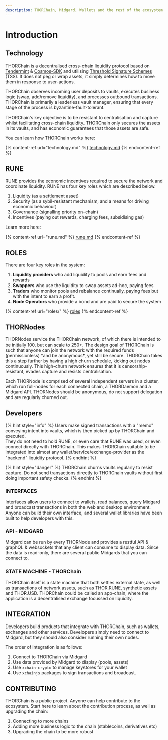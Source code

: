 ```yaml
---
description: THORChain, Midgard, Wallets and the rest of the ecosystem.
---
```


# Introduction

## Technology

THORChain is a decentralised cross-chain liquidity protocol based on [Tendermint](https://tendermint.com) & [Cosmos-SDK](https://cosmos.network) and utilising [Threshold Signature Schemes](https://eprint.iacr.org/2019/114.pdf) (TSS). It does not peg or wrap assets, it simply determines how to move them in response to user-actions.

THORChain observes incoming user deposits to vaults, executes business logic (swap, add/remove liquidity), and processes outbound transactions. THORChain is primarily a leaderless vault manager, ensuring that every stage of the process is byzantine-fault-tolerant.

THORChain's key objective is to be resistant to centralisation and capture whilst facilitating cross-chain liquidity. THORChain only secures the assets in its vaults, and has economic guarantees that those assets are safe.

You can learn how THORChain works here:

{% content-ref url="technology.md" %}
[technology.md](technology.md)
{% endcontent-ref %}

## RUNE

RUNE provides the economic incentives required to secure the network and coordinate liquidity. RUNE has four key roles which are described below.

1. Liquidity (as a settlement asset)
2. Security (as a sybil-resistant mechanism, and a means for driving economic behaviour)
3. Governance (signalling priority on-chain)
4. Incentives (paying out rewards, charging fees, subsidising gas)

Learn more here:

{% content-ref url="rune.md" %}
[rune.md](rune.md)
{% endcontent-ref %}

## ROLES

There are four key roles in the system:

1. **Liquidity providers** who add liquidity to pools and earn fees and rewards
2. **Swappers** who use the liquidity to swap assets ad-hoc, paying fees
3. **Traders** who monitor pools and rebalance continually, paying fees but with the intent to earn a profit.
4. **Node Operators** who provide a bond and are paid to secure the system

{% content-ref url="roles/" %}
[roles](roles/)
{% endcontent-ref %}

## THORNodes

THORNodes service the THORChain network, of which there is intended to be initially 100, but can scale to 250+. The design goal of THORChain is such that anyone can join the network with the required funds (permissionless) \*and be anonymous\*, yet still be secure. THORChain takes this a step further by having a high churn schedule, kicking out nodes continuously. This high-churn network ensures that it is censorship-resistant, evades capture and resists centralisation.

Each THORNode is comprised of several independent servers in a cluster, which run full-nodes for each connected chain, a THORDaemon and a Midgard API. THORNodes should be anonymous, do not support delegation and are regularly churned out.

## Developers

{% hint style="info" %}
Users make signed transactions with a "memo" conveying intent into vaults, which is then picked up by THORChain and executed.\
They do not need to hold RUNE, or even care that RUNE was used, or even connect directly with THORChain. This makes THORChain suitable to be integrated into almost any wallet/service/exchange-provider as the "backend" liquidity protocol.
{% endhint %}

{% hint style="danger" %}
THORChain churns vaults regularly to resist capture. Do not send transactions directly to THORChain vaults without first doing important safety checks.
{% endhint %}

### INTERFACES

Interfaces allow users to connect to wallets, read balances, query Midgard and broadcast transactions in both the web and desktop environment. Anyone can build their own interface, and several wallet libraries have been built to help developers with this.

### API - MIDGARD

Midgard can be run by every THORNode and provides a restful API & graphQL & websockets that any client can consume to display data. Since the data is read-only, there are several public Midgards that you can connect to.

### STATE MACHINE - THORChain

THORChain itself is a state machine that both settles external state, as well as transactions of network assets, such as THOR.RUNE, synthetic assets and THOR.USD. THORChain could be called an app-chain, where the application is a decentralised exchange focussed on liquidity.

## INTEGRATION

Developers build products that integrate with THORChain, such as wallets, exchanges and other services. Developers simply need to connect to Midgard, but they should also consider running their own nodes.

The order of integration is as follows:

1. Connect to THORChain via Midgard
2. Use data provided by Midgard to display (pools, assets)
3. Use `xchain-crypto` to manage keystores for your wallet
4. Use `xchainjs` packages to sign transactions and broadcast.

## CONTRIBUTING

THORChain is a public project. Anyone can help contribute to the ecosystem. Start here to learn about the contribution process, as well as upgrading the chain:

1. Connecting to more chains
2. Adding more business logic to the chain (stablecoins, derivatives etc)
3. Upgrading the chain to be more robust
